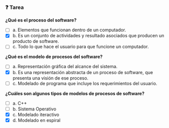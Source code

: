 ### ❓ Tarea

**¿Qué es el proceso del software?**

- [ ] a. Elementos que funcionan dentro de un computador.
- [x] b. Es un conjunto de actividades y resultado asociados que producen un producto de software.
- [ ] c. Todo lo que hace el usuario para que funcione un computador.

**¿Qué es el modelo de procesos del software?**

- [ ] a. Representación gráfica del alcance del sistema.
- [x] b. Es una representación abstracta de un proceso de software, que presenta una visión de ese proceso.
- [ ] c. Modelado de programa que incluye los requerimientos del usuario.

**¿Cuáles son algunos tipos de modelos de procesos de software?**

- [ ] a. C++
- [ ] b. Sistema Operativo
- [x] c. Modelado iteractivo
- [x] d. Modelado en espiral
